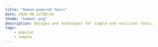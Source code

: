 ```yaml
---
title: "Human-powered Tools"
date: 2020-06-21T08:04
thumb: "hammer.png"
description: Designs and techniques for simple and resilient tools.    
tags: 
    - popular
    - sample
---
```


